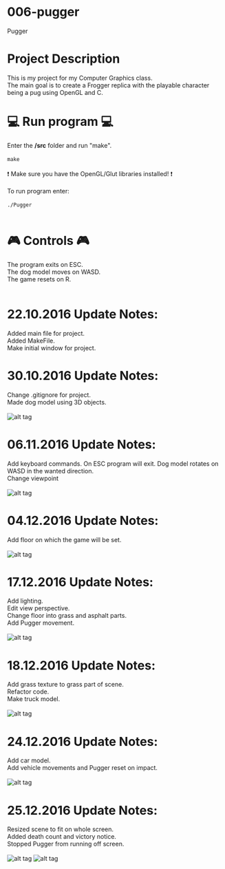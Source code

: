 # 006-pugger
Pugger

# Project Description
This is my project for my Computer Graphics class. <br />
The main goal is to create a Frogger replica with the playable character being a pug using OpenGL and C. <br />

# :computer: Run program :computer:
Enter the **/src** folder and run "make". <br /> <br />
`make` <br /> <br />
:exclamation: Make sure you have the OpenGL/Glut libraries installed! :exclamation: <br /> <br />
To run program enter:  <br /> <br />
`./Pugger` <br /> <br />

# :video_game: Controls :video_game:
The program exits on ESC. <br />
The dog model moves on WASD. <br />
The game resets on R. <br /> <br />

# 22.10.2016 Update Notes:
Added main file for project. <br />
Added MakeFile. <br />
Make initial window for project. <br />

# 30.10.2016 Update Notes:
Change .gitignore for project. <br />
Made dog model using 3D objects. <br /> <br />
![alt tag](https://github.com/MATF-RG16/RG16-006-plugger/blob/master/img/screenshot_30_10.png)

# 06.11.2016 Update Notes:
Add keyboard commands. On ESC program will exit. Dog model rotates on WASD in the wanted direction. <br />
Change viewpoint <br /> <br />
![alt tag](https://github.com/MATF-RG16/RG16-006-plugger/blob/master/img/screenshot_6_11_2016.png)

# 04.12.2016 Update Notes:
Add floor on which the game will be set. <br /> <br />
![alt tag](https://github.com/MATF-RG16/RG16-006-plugger/blob/master/img/screenshot_2016_12_04.png)

# 17.12.2016 Update Notes:
Add lighting. <br />
Edit view perspective. <br />
Change floor into grass and asphalt parts. <br />
Add Pugger movement. <br /> <br />
![alt tag](https://github.com/MATF-RG16/RG16-006-plugger/blob/master/img/Screenshot_2016-12-17.png)

# 18.12.2016 Update Notes:
Add grass texture to grass part of scene. <br />
Refactor code. <br />
Make truck model. <br /> <br />
![alt tag](https://github.com/MATF-RG16/RG16-006-plugger/blob/master/img/screenshot_2016-12-19.png)

# 24.12.2016 Update Notes:
Add car model. <br />
Add vehicle movements and Pugger reset on impact. <br /> <br />
![alt tag](https://github.com/MATF-RG16/RG16-006-plugger/blob/master/img/screenshot_2016-12-24.png)

# 25.12.2016 Update Notes:
Resized scene to fit on whole screen. <br />
Added death count and victory notice. <br />
Stopped Pugger from running off screen. <br /> <br />
![alt tag](https://github.com/MATF-RG16/RG16-006-plugger/blob/master/img/screenshot_2016-12-25.png)
![alt tag](https://github.com/MATF-RG16/RG16-006-plugger/blob/master/img/screenshot_2016-12-25_2.png)
